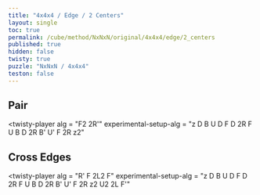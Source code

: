 ```yaml
---
title: "4x4x4 / Edge / 2 Centers"
layout: single
toc: true
permalink: /cube/method/NxNxN/original/4x4x4/edge/2_centers
published: true
hidden: false
twisty: true
puzzle: "NxNxN / 4x4x4"
teston: false
---
```

<span
  id     = "cube"
  puzzle = "{{page.puzzle}}"
  teston = "{{page.teston}}"
  experimental-stickering   = "Cross"
  experimental-setup-anchor = "start" >
</span>

<head>
  <base target="_blank">
</head>



## Pair

<twisty-player
  alg                    = "F2 2R'"
  experimental-setup-alg = "z D B U D F D 2R F U B D 2R B' U' F 2R z2"
></twisty-player>



## Cross Edges

<twisty-player
  alg                    = "R' F 2L2 F"
  experimental-setup-alg = "z D B U D F D 2R F U B D 2R B' U' F 2R z2 U2 2L F'"
></twisty-player>
